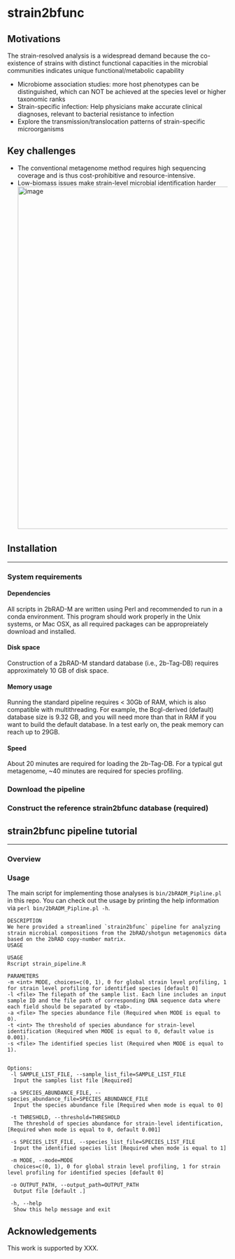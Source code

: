 # strain2bfunc

## Motivations
The strain-resolved analysis is a widespread demand because the co-existence of strains with distinct functional capacities in the microbial communities indicates unique functional/metabolic capability
* Microbiome association studies: more host phenotypes can be distinguished, which can NOT be achieved at the species level or higher taxonomic ranks
* Strain-specific infection: Help physicians make accurate clinical diagnoses, relevant to bacterial resistance to infection
* Explore the transmission/translocation patterns of strain-specific microorganisms

## Key challenges
* The conventional metagenome method requires high sequencing coverage and is thus cost-prohibitive and resource-intensive.
* Low-biomass issues make strain-level microbial identification harder<img width="780" alt="image" src="https://github.com/shihuang047/strain2bfunc/assets/44211414/9c517599-872d-49d7-a303-b3cc4cb11745">


## Installation
--------------------------------
### System requirements
#### Dependencies
All scripts in 2bRAD-M are written using Perl and recommended to run in a conda environment. This program should work properly in the Unix systems, or Mac OSX, as all required packages can be appropreiately download and installed.

#### Disk space
Construction of a 2bRAD-M standard database (i.e., 2b-Tag-DB) requires approximately 10 GB of disk space.

#### Memory usage
Running the standard pipeline requires < 30Gb of RAM, which is also compatible with multithreading. For example, the BcgI-derived (default) database size is 9.32 GB, and you will need more than that in RAM if you want to build the default database. In a test early on, the peak memory can reach up to 29GB.

#### Speed
About 20 minutes are required for loading the 2b-Tag-DB. For a typical gut metagenome, ~40 minutes are required for species profiling.

### Download the pipeline

### Construct the reference strain2bfunc database (required)



## strain2bfunc pipeline tutorial
--------------------------------

### Overview

### Usage

The main script for implementing those analyses is `bin/2bRADM_Pipline.pl` in this repo. You can check out the usage by printing the help information via `perl bin/2bRADM_Pipline.pl -h`.
    
```
DESCRIPTION
We here provided a streamlined `strain2bfunc` pipeline for analyzing strain microbial compositions from the 2bRAD/shotgun metagenomics data based on the 2bRAD copy-number matrix.
USAGE

USAGE
Rscript strain_pipeline.R

PARAMETERS
-m <int> MODE, choices=c(0, 1), 0 for global strain level profiling, 1 for strain level profiling for identified species [default 0]
-l <file> The filepath of the sample list. Each line includes an input sample ID and the file path of corresponding DNA sequence data where each field should be separated by <tab>.
-a <file> The species abundance file (Required when MODE is equal to 0).
-t <int> The threshold of species abundance for strain-level identification (Required when MODE is equal to 0, default value is 0.001).
-s <file> The identified species list (Required when MODE is equal to 1).


Options:
 -l SAMPLE_LIST_FILE, --sample_list_file=SAMPLE_LIST_FILE
  Input the samples list file [Required]

 -a SPECIES_ABUNDANCE_FILE, --species_abundance_file=SPECIES_ABUNDANCE_FILE
  Input the species abundance file [Required when mode is equal to 0]

 -t THRESHOLD, --threshold=THRESHOLD
  The threshold of species abundance for strain-level identification, [Required when mode is equal to 0, default 0.001]

 -s SPECIES_LIST_FILE, --species_list_file=SPECIES_LIST_FILE
  Input the identified species list [Required when mode is equal to 1]

 -m MODE, --mode=MODE
  choices=c(0, 1), 0 for global strain level profiling, 1 for strain level profiling for identified species [default 0]

 -o OUTPUT_PATH, --output_path=OUTPUT_PATH
  Output file [default .]

 -h, --help
  Show this help message and exit

```

## Acknowledgements
 This work is supported by XXX.

